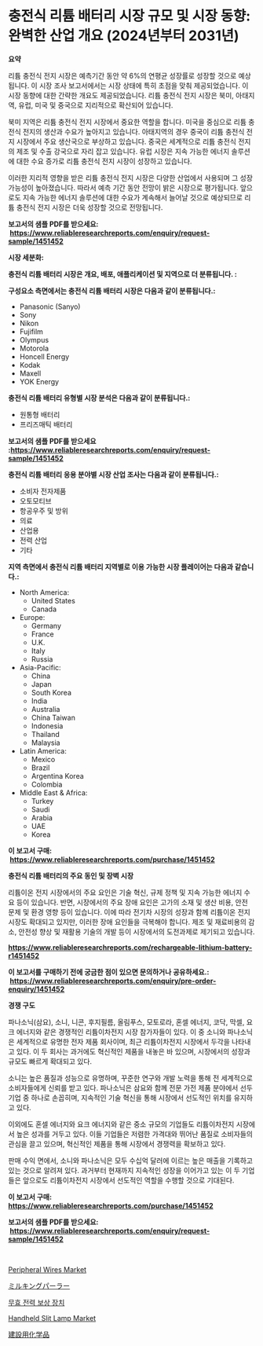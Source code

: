 <p><h1>충전식 리튬 배터리 시장 규모 및 시장 동향: 완벽한 산업 개요 (2024년부터 2031년)</h1></p><p><strong>요약</strong></p>
<p><p>리튬 충전식 전지 시장은 예측기간 동안 약 6%의 연평균 성장률로 성장할 것으로 예상됩니다. 이 시장 조사 보고서에서는 시장 상태에 특히 초점을 맞춰 제공되었습니다. 이 시장 동향에 대한 간략한 개요도 제공되었습니다. 리튬 충전식 전지 시장은 북미, 아태지역, 유럽, 미국 및 중국으로 지리적으로 확산되어 있습니다.</p><p>북미 지역은 리튬 충전식 전지 시장에서 중요한 역할을 합니다. 미국을 중심으로 리튬 충전식 전지의 생산과 수요가 높아지고 있습니다. 아태지역의 경우 중국이 리튬 충전식 전지 시장에서 주요 생산국으로 부상하고 있습니다. 중국은 세계적으로 리튬 충전식 전지의 제조 및 수출 강국으로 자리 잡고 있습니다. 유럽 시장은 지속 가능한 에너지 솔루션에 대한 수요 증가로 리튬 충전식 전지 시장이 성장하고 있습니다.</p><p>이러한 지리적 영향을 받은 리튬 충전식 전지 시장은 다양한 산업에서 사용되며 그 성장 가능성이 높아졌습니다. 따라서 예측 기간 동안 전망이 밝은 시장으로 평가됩니다. 앞으로도 지속 가능한 에너지 솔루션에 대한 수요가 계속해서 늘어날 것으로 예상되므로 리튬 충전식 전지 시장은 더욱 성장할 것으로 전망됩니다.</p></p>
<p><strong>보고서의 샘플 PDF를 받으세요: &nbsp;<a href="https://www.reliableresearchreports.com/enquiry/request-sample/1451452">https://www.reliableresearchreports.com/enquiry/request-sample/1451452</a></strong></p>
<p><strong>시장 세분화:</strong></p>
<p><strong> 충전식 리튬 배터리 시장은 개요, 배포, 애플리케이션 및 지역으로 더 분류됩니다. :</strong></p>
<p><strong>구성요소 측면에서는 충전식 리튬 배터리 시장은 다음과 같이 분류됩니다.:</strong></p>
<p><ul><li>Panasonic (Sanyo)</li><li>Sony</li><li>Nikon</li><li>Fujifilm</li><li>Olympus</li><li>Motorola</li><li>Honcell Energy</li><li>Kodak</li><li>Maxell</li><li>YOK Energy</li></ul></p>
<p><strong> 충전식 리튬 배터리 유형별 시장 분석은 다음과 같이 분류됩니다.:</strong></p>
<p><ul><li>원통형 배터리</li><li>프리즈매틱 배터리</li></ul></p>
<p><strong>보고서의 샘플 PDF를 받으세요 :<a href="https://www.reliableresearchreports.com/enquiry/request-sample/1451452">https://www.reliableresearchreports.com/enquiry/request-sample/1451452</a></strong></p>
<p><strong> 충전식 리튬 배터리 응용 분야별 시장 산업 조사는 다음과 같이 분류됩니다.:</strong></p>
<p><ul><li>소비자 전자제품</li><li>오토모티브</li><li>항공우주 및 방위</li><li>의료</li><li>산업용</li><li>전력 산업</li><li>기타</li></ul></p>
<p><strong>지역 측면에서 충전식 리튬 배터리 지역별로 이용 가능한 시장 플레이어는 다음과 같습니다.:</strong></p>
<p><ul>
    <li>
        North America:
        <ul>
            <li>United States</li>
            <li>Canada</li>
        </ul>
    </li>
    <li>
        Europe:
        <ul>
            <li>Germany</li>
            <li>France</li>
            <li>U.K.</li>
            <li>Italy</li>
            <li>Russia</li>
        </ul>
    </li>
    <li>
        Asia-Pacific:
        <ul>
            <li>China</li>
            <li>Japan</li>
            <li>South Korea</li>
            <li>India</li>
            <li>Australia</li>
            <li>China Taiwan</li>
            <li>Indonesia</li>
            <li>Thailand</li>
            <li>Malaysia</li>
        </ul>
    </li>
    <li>
        Latin America:
        <ul>
            <li>Mexico</li>
            <li>Brazil</li>
            <li>Argentina Korea</li>
            <li>Colombia</li>
        </ul>
    </li>
    <li>
        Middle East & Africa:
        <ul>
            <li>Turkey</li>
            <li>Saudi</li>
            <li>Arabia</li>
            <li>UAE</li>
            <li>Korea</li>
        </ul>
    </li>
    </ul></p>
<p><strong>이 보고서 구매: &nbsp;<a href="https://www.reliableresearchreports.com/purchase/1451452">https://www.reliableresearchreports.com/purchase/1451452</a></strong></p>
<p><strong>충전식 리튬 배터리의 주요 동인 및 장벽 시장</strong></p>
<p><p>리튬이온 전지 시장에서의 주요 요인은 기술 혁신, 규제 정책 및 지속 가능한 에너지 수요 등이 있습니다. 반면, 시장에서의 주요 장애 요인은 고가의 소재 및 생산 비용, 안전 문제 및 환경 영향 등이 있습니다. 이에 따라 전기차 시장의 성장과 함께 리튬이온 전지 시장도 확대되고 있지만, 이러한 장애 요인들을 극복해야 합니다. 제조 및 재료비용의 감소, 안전성 향상 및 재활용 기술의 개발 등이 시장에서의 도전과제로 제기되고 있습니다.</p></p>
<p><strong><a href="https://www.reliableresearchreports.com/rechargeable-lithium-battery-r1451452">https://www.reliableresearchreports.com/rechargeable-lithium-battery-r1451452</a></strong></p>
<p><strong>이 보고서를 구매하기 전에 궁금한 점이 있으면 문의하거나 공유하세요.: &nbsp;<a href="https://www.reliableresearchreports.com/enquiry/pre-order-enquiry/1451452">https://www.reliableresearchreports.com/enquiry/pre-order-enquiry/1451452</a></strong></p>
<p><strong>경쟁 구도</strong></p>
<p><p>파나소닉(삼요), 소니, 니콘, 후지필름, 올림푸스, 모토로라, 혼셀 에너지, 코닥, 막셀, 요크 에너지와 같은 경쟁적인 리튬이차전지 시장 참가자들이 있다. 이 중 소니와 파나소닉은 세계적으로 유명한 전자 제품 회사이며, 최근 리튬이차전지 시장에서 두각을 나타내고 있다. 이 두 회사는 과거에도 혁신적인 제품을 내놓은 바 있으며, 시장에서의 성장과 규모도 빠르게 확대되고 있다.</p><p>소니는 높은 품질과 성능으로 유명하며, 꾸준한 연구와 개발 노력을 통해 전 세계적으로 소비자들에게 신뢰를 받고 있다. 파나소닉은 삼요와 함께 전문 가전 제품 분야에서 선두 기업 중 하나로 손꼽히며, 지속적인 기술 혁신을 통해 시장에서 선도적인 위치를 유지하고 있다.</p><p>이외에도 혼셀 에너지와 요크 에너지와 같은 중소 규모의 기업들도 리튬이차전지 시장에서 높은 성과를 거두고 있다. 이들 기업들은 저렴한 가격대와 뛰어난 품질로 소비자들의 관심을 끌고 있으며, 혁신적인 제품을 통해 시장에서 경쟁력을 확보하고 있다.</p><p>판매 수익 면에서, 소니와 파나소닉은 모두 수십억 달러에 이르는 높은 매출을 기록하고 있는 것으로 알려져 있다. 과거부터 현재까지 지속적인 성장을 이어가고 있는 이 두 기업들은 앞으로도 리튬이차전지 시장에서 선도적인 역할을 수행할 것으로 기대된다.</p></p>
<p><strong>이 보고서 구매: &nbsp; <a href="https://www.reliableresearchreports.com/purchase/1451452">https://www.reliableresearchreports.com/purchase/1451452</a></strong></p>
<p><strong>보고서의 샘플 PDF를 받으세요: &nbsp;<a href="https://www.reliableresearchreports.com/enquiry/request-sample/1451452">https://www.reliableresearchreports.com/enquiry/request-sample/1451452</a></strong><strong></strong></p>
<p>&nbsp;</p>
<p><p><a href="https://github.com/khayangel/Market-Research-Report-List-2/blob/main/peripheral-wires-market.md">Peripheral Wires Market</a></p><p><a href="https://github.com/gfggqjbfys368009/Market-Research-Report-List-1/blob/main/805525322691.md">ミルキングパーラー</a></p><p><a href="https://github.com/AlbertotDouglas44367/Market-Research-Report-List-1/blob/main/325024420914.md">무효 전력 보상 장치</a></p><p><a href="https://github.com/eeaveuhhh/Market-Research-Report-List-2/blob/main/handheld-slit-lamp-market.md">Handheld Slit Lamp Market</a></p><p><a href="https://medium.com/@jaremington56/%E5%BB%BA%E8%A8%AD%E5%8C%96%E5%AD%A6%E5%93%81%E5%B8%82%E5%A0%B4%E8%A6%8F%E6%A8%A1%E3%81%A8%E5%B8%82%E5%A0%B4%E5%8B%95%E5%90%91-%E5%AE%8C%E5%85%A8%E3%81%AA%E7%94%A3%E6%A5%AD%E6%A6%82%E8%A6%81-2024%E5%B9%B4%E3%81%8B%E3%82%892031%E5%B9%B4-5a9b8857b343">建設用化学品</a></p></p>